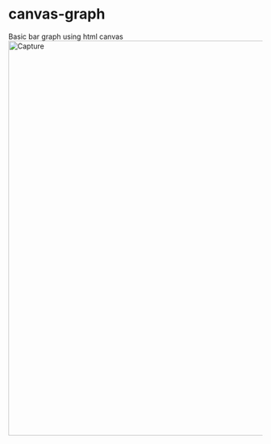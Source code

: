 # canvas-graph
Basic bar graph using html canvas
<img width="781" alt="Capture" src="https://github.com/amalkk1994/canvas-graph/assets/89679236/a0c4dc20-914d-456b-8ac8-a4cf984aad8d">
